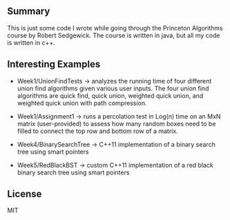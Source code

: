 ## Summary

This is just some code I wrote while going through the Princeton Algorithms course by Robert Sedgewick. The course is written in java, but all my code is written in c++. 


## Interesting Examples
- Week1/UnionFindTests -> analyzes the running time of four different union find algorithms given various user inputs. The four union find algorithms are quick find, quick union, weighted quick union, and weighted quick union with path compression.

- Week1/Assignment1 -> runs a percolation test in Log(n) time on an MxN matrix (user-provided) to assess how many random boxes need to be filled to connect the top row and bottom row of a matrix.  

- Week4/BinarySearchTree -> C++11 implementation of a binary search tree using smart pointers 

- Week5/RedBlackBST -> custom C++11 implementation of a red black binary search tree using smart pointers 

## License

MIT 